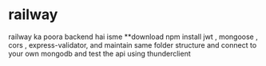 # railway
railway ka poora backend hai isme 
**download 
npm install jwt , mongoose , cors , express-validator,
and  maintain same folder structure and connect to your own mongodb and test the api using thunderclient 
